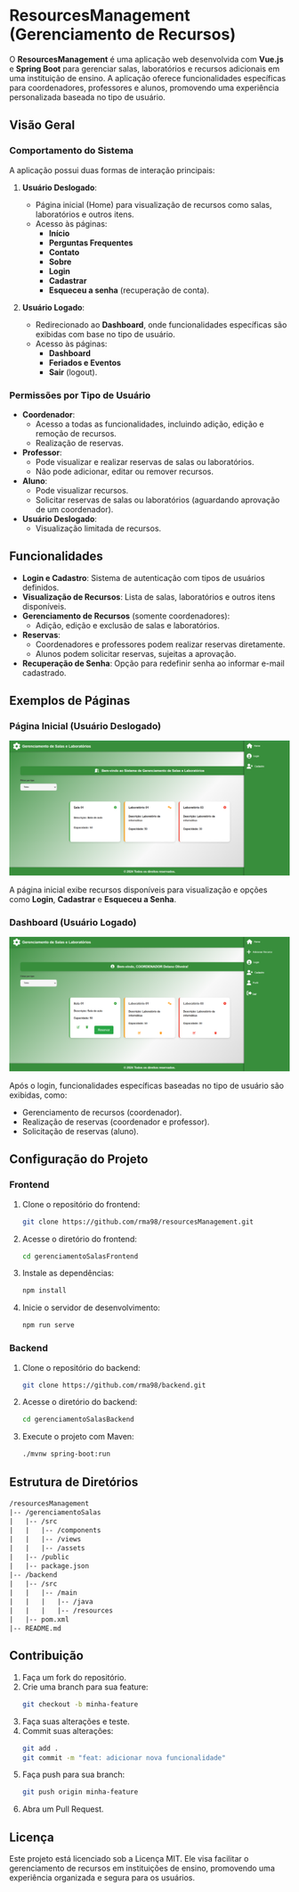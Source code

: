 # ResourcesManagement (Gerenciamento de Recursos)

O **ResourcesManagement** é uma aplicação web desenvolvida com **Vue.js** e **Spring Boot** para gerenciar salas, laboratórios e recursos adicionais em uma instituição de ensino. A aplicação oferece funcionalidades específicas para coordenadores, professores e alunos, promovendo uma experiência personalizada baseada no tipo de usuário.

## Visão Geral

### Comportamento do Sistema

A aplicação possui duas formas de interação principais:

1. **Usuário Deslogado**:
   - Página inicial (Home) para visualização de recursos como salas, laboratórios e outros itens.
   - Acesso às páginas:
     - **Início**
     - **Perguntas Frequentes**
     - **Contato**
     - **Sobre**
     - **Login**
     - **Cadastrar**
     - **Esqueceu a senha** (recuperação de conta).

2. **Usuário Logado**:
   - Redirecionado ao **Dashboard**, onde funcionalidades específicas são exibidas com base no tipo de usuário.
   - Acesso às páginas:
     - **Dashboard**
     - **Feriados e Eventos**
     - **Sair** (logout).

### Permissões por Tipo de Usuário

- **Coordenador**:
  - Acesso a todas as funcionalidades, incluindo adição, edição e remoção de recursos.
  - Realização de reservas.
- **Professor**:
  - Pode visualizar e realizar reservas de salas ou laboratórios.
  - Não pode adicionar, editar ou remover recursos.
- **Aluno**:
  - Pode visualizar recursos.
  - Solicitar reservas de salas ou laboratórios (aguardando aprovação de um coordenador).
- **Usuário Deslogado**:
  - Visualização limitada de recursos.

## Funcionalidades

- **Login e Cadastro**: Sistema de autenticação com tipos de usuários definidos.
- **Visualização de Recursos**: Lista de salas, laboratórios e outros itens disponíveis.
- **Gerenciamento de Recursos** (somente coordenadores):
  - Adição, edição e exclusão de salas e laboratórios.
- **Reservas**:
  - Coordenadores e professores podem realizar reservas diretamente.
  - Alunos podem solicitar reservas, sujeitas a aprovação.
- **Recuperação de Senha**: Opção para redefinir senha ao informar e-mail cadastrado.

## Exemplos de Páginas

### Página Inicial (Usuário Deslogado)

![Página Inicial Deslogado](./docs/deslogado.png)

A página inicial exibe recursos disponíveis para visualização e opções como **Login**, **Cadastrar** e **Esqueceu a Senha**.

### Dashboard (Usuário Logado)

![Dashboard Logado](./docs/logado.png)

Após o login, funcionalidades específicas baseadas no tipo de usuário são exibidas, como:
- Gerenciamento de recursos (coordenador).
- Realização de reservas (coordenador e professor).
- Solicitação de reservas (aluno).

## Configuração do Projeto

### Frontend

1. Clone o repositório do frontend:
   ```bash
   git clone https://github.com/rma98/resourcesManagement.git
   ```
2. Acesse o diretório do frontend:
   ```bash
   cd gerenciamentoSalasFrontend
   ```
3. Instale as dependências:
   ```bash
   npm install
   ```
4. Inicie o servidor de desenvolvimento:
   ```bash
   npm run serve
   ```

### Backend

1. Clone o repositório do backend:
   ```bash
   git clone https://github.com/rma98/backend.git
   ```
2. Acesse o diretório do backend:
   ```bash
   cd gerenciamentoSalasBackend
   ```
3. Execute o projeto com Maven:
   ```bash
   ./mvnw spring-boot:run
   ```

## Estrutura de Diretórios

```
/resourcesManagement
|-- /gerenciamentoSalas
|   |-- /src
|   |   |-- /components
|   |   |-- /views
|   |   |-- /assets
|   |-- /public
|   |-- package.json
|-- /backend
|   |-- /src
|   |   |-- /main
|   |   |   |-- /java
|   |   |   |-- /resources
|   |-- pom.xml
|-- README.md
```

## Contribuição

1. Faça um fork do repositório.
2. Crie uma branch para sua feature:
   ```bash
   git checkout -b minha-feature
   ```
3. Faça suas alterações e teste.
4. Commit suas alterações:
   ```bash
   git add .
   git commit -m "feat: adicionar nova funcionalidade"
   ```
5. Faça push para sua branch:
   ```bash
   git push origin minha-feature
   ```
6. Abra um Pull Request.

## Licença

Este projeto está licenciado sob a Licença MIT. Ele visa facilitar o gerenciamento de recursos em instituições de ensino, promovendo uma experiência organizada e segura para os usuários.

